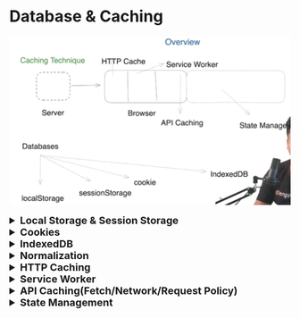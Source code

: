 # Database & Caching

![img.png](images/img.png)

<details >
 <summary style="font-size: large; font-weight: bold">Local Storage & Session Storage</summary>
<details >
 <summary style="font-size: medium; font-weight: bold">GreatFrontend Notes</summary>

https://www.greatfrontend.com/questions/quiz/describe-the-difference-between-a-cookie-sessionstorage-and-localstorage?practice=practice&tab=quiz

## TL;DR

All of the following are mechanisms of storing data on the client, the user's browser in this case. `localStorage` and `sessionStorage` both implement the [Web Storage API interface](https://developer.mozilla.org/en-US/docs/Web/API/Web_Storage_API).

- **Cookies**: Suitable for server-client communication, small storage capacity, can be persistent or session-based, domain-specific. Sent to the server on every request.
- **`localStorage`**: Suitable for long-term storage, data persists even after the browser is closed, accessible across all tabs and windows of the same origin, highest storage capacity among the three.
- **`sessionStorage`**: Suitable for temporary data within a single page session, data is cleared when the tab or window is closed, has a higher storage capacity compared to cookies.

Here's a table summarizing the 3 client storage mechanisms.

| Property | Cookie | `localStorage` | `sessionStorage` |
| --- | --- | --- | --- |
| Initiator | Client or server. Server can use `Set-Cookie` header | Client | Client |
| Lifespan | As specified | Until deleted | Until tab is closed |
| Persistent across browser sessions | If a future expiry date is set | Yes | No |
| Sent to server with every HTTP request | Yes, sent via `Cookie` header | No | No |
| Total capacity (per domain) | 4kb | 5MB | 5MB |
| Access | Across windows/tabs | Across windows/tabs | Same tab |
| Security | JavaScript cannot access `HttpOnly` cookies | None | None |

---

## Storage on the web

Cookies, `localStorage`, and `sessionStorage`, are all storage mechanisms on the client (web browser). It is useful to store data on the client for client-only state like access tokens, themes, personalized layouts, so that users can have a consistent experience on a website across tabs and usage sessions.

These client-side storage mechanisms have the following common properties:

- This means the clients can read and modify the values (except for `HttpOnly` cookies).
- Key-value based storage.
- They are only able to store values as strings. Non-strings will have to be serialized into a string (e.g. `JSON.stringify()`) in order to be stored.

### Use cases for each storage mechanism

Since cookies have a relatively low maximum size, it is not advisable to store all your client-side data within cookies. The distinguishing properties about cookies are that cookies are sent to the server on every HTTP request so the low maximum size is a feature that prevents your HTTP requests from being too large due to cookies. Automatic expiry of cookies is a useful feature as well.

With that in mind, the best kind of data to store within cookies is small pieces of data that needs to be transmitted to the server, such as auth tokens, session IDs, analytics tracking IDs, GDPR cookie consent, language preferences that are important for authentication, authorization, and rendering on the server. These values are sometimes sensitive and can benefit from the `HttpOnly`, `Secure`, and `Expires`/`Max-Age` capabilities that cookies provide.

`localStorage` and `sessionStorage` both implement the [Web Storage API interface](https://developer.mozilla.org/en-US/docs/Web/API/Web_Storage_API). Web Storages have a generous total capacity of 5MB, so storage size is usually not a concern. The key difference is that values stored in Web Storage are not automatically sent along HTTP requests.

While you can manually include values from Web Storage when making AJAX/`fetch()` requests, the browser does not include them in the initial request / first load of the page. Hence Web Storage should not be used to store data that is relied on by the server for the initial rendering of the page if server-side rendering is being used (typically authentication/authorization-related information). `localStorage` is most suitable for user preferences data that do not expire, like themes and layouts (if it is not important for the server to render the final layout). `sessionStorage` is most suitable for temporary data that only needs to be accessible within the current browsing session, such as form data (useful to preserve data during accidental reloads).

The following sections dive deeper into each client storage mechanism.

### Cookies

Cookies are used to store small pieces of data on the client side that can be sent back to the server with every HTTP request.

- **Storage capacity**: Limited to around 4KB for all cookies.
- **Lifespan**: Cookies can have a specific expiration date set using the `Expires` or `Max-Age` attributes. If no expiration date is set, the cookie is deleted when the browser is closed (session cookie).
- **Access**: Cookies are domain-specific and can be shared across different pages and subdomains within the same domain.
- **Security**: Cookies can be marked as `HttpOnly` to prevent access from JavaScript, reducing the risk of XSS attacks. They can also be secured with the `Secure` flag to ensure they are sent only when HTTPS is used.

```js
// Set a cookie for the name/key `auth_token` with an expiry.
document.cookie =
  'auth_token=abc123def; expires=Fri, 31 Dec 2024 23:59:59 GMT; path=/';

// Read all cookies. There's no way to read specific cookies using `document.cookie`.
// You have to parse the string yourself.
console.log(document.cookie); // auth_token=abc123def

// Delete the cookie with the name/key `auth_token` by setting an
// expiry date in the past. The value doesn't matter.
document.cookie = 'auth_token=; expires=Thu, 01 Jan 1970 00:00:00 GMT; path=/';
```

It is a pain to read/write to cookies. `document.cookie` returns a single string containing all the key/value pairs delimited by `;` and you have to parse the string yourself. The [`js-cookie`](https://github.com/js-cookie/js-cookie) npm library provides a simple and lightweight API for reading/writing cookies in JavaScript.

A modern native way of accessing cookies is via the [Cookie Store API](https://developer.mozilla.org/en-US/docs/Web/API/Cookie_Store_API) which is only available on HTTPS pages.

```js
// Set a cookie. More options are available too.
cookieStore.set('auth_token', 'abc123def');

// Async method to access a single cookie and do something with it.
cookieStore.get('auth_token').then(...);

// Async method to get all cookies.
cookieStore.getAll().then(...);

// Async method to delete a single cookie.
cookieStore.delete('auth_token').then(() =>
  console.log('Cookie deleted')
);
```

The CookieStore API is relatively new and may not be supported in all browsers (supported in latest Chrome and Edge as of June 2024). Refer to [caniuse.com](https://caniuse.com/mdn-api_cookiestore) for the latest compatibility.

### `localStorage`

`localStorage` is used for storing data that persists even after the browser is closed and reopened. It is designed for long-term storage of data.

- **Storage capacity**: Typically around 5MB per origin (varies by browser).
- **Lifespan**: Data in `localStorage` persists until explicitly deleted by the user or the application.
- **Access**: Data is accessible within all tabs and windows of the same origin.
- **Security**: All JavaScript on the page have access to values within `localStorage`.

```js
// Set a value in localStorage.
localStorage.setItem('key', 'value');

// Get a value from localStorage.
console.log(localStorage.getItem('key'));

// Remove a value from localStorage.
localStorage.removeItem('key');

// Clear all data in localStorage.
localStorage.clear();
```

### `sessionStorage`

`sessionStorage` is used to store data for the duration of the page session. It is designed for temporary storage of data.

- **Storage Capacity**: Typically around 5MB per origin (varies by browser).
- **Lifespan**: Data in `sessionStorage` is cleared when the page session ends (i.e., when the browser or tab is closed). Reloading the page does not destroy data within `sessionStorage`.
- **Access**: Data is only accessible within the current tab or window. Different tabs or windows with the same page will have different `sessionStorage` objects.
- **Security**: All JavaScript on the same page have access to values within `sessionStorage` for that page.

```js
// Set a value in sessionStorage.
sessionStorage.setItem('key', 'value');

// Get a value from sessionStorage.
console.log(sessionStorage.getItem('key'));

// Remove a value from sessionStorage.
sessionStorage.removeItem('key');

// Clear all data in sessionStorage.
sessionStorage.clear();
```

## Notes

There are also other client-side storage mechanisms like [IndexedDB](https://developer.mozilla.org/en-US/docs/Web/API/IndexedDB_API) which is more powerful than the above-mentioned technologies but more complicated to use.

## References

- [What is the difference between localStorage, sessionStorage, session and cookies?](https://stackoverflow.com/questions/19867599/what-is-the-difference-between-localstorage-sessionstorage-session-and-cookies)
</details>

### Local Storage
![img_5.png](images/img_5.png)
MUST Read if time permits: https://javascript.info/localstorage
![img_1.png](images/img_1.png)
![img_2.png](images/img_2.png)

Disadvantages

1. **Security Concerns:** One of the primary drawbacks of localStorage is that it is not inherently secure. Data stored in localStorage is easily accessible through browser developer tools, making it vulnerable to cross-site scripting (XSS) attacks. Malicious scripts injected into a website can easily access and manipulate data stored in localStorage, compromising sensitive user information.
2. **Limited Storage Capacity:** localStorage has a relatively small storage capacity (usually around 5 MB per domain). This limitation can be a bottleneck for applications with large data requirements, leading to suboptimal performance and user experience.
3. **Blocking the Main Thread:** When data is read or written to localStorage, it operates synchronously and can potentially block the main thread, affecting the responsiveness of the web application. This is particularly problematic for applications that require quick and seamless user interactions.


#### Local Storage Security

- If your application is vulnerable to XSS attacks, malicious scripts injected into your web pages can access and manipulate data in local storage, since JavaScript running on a page has access to it. This can lead to data theft or tampering.
- Storing sensitive data such as user authentication tokens and personal data in local storage without proper encryption can expose the data to potential attacks.
- Unless removed explicitly, data in local storage persist indefinitely thereby increasing the risk of data exposure.
- Although local storage follows the same-origin policy, there are techniques such as CSRF attacks that can be used to trick a user into performing actions that lead to data being stored in local storage.

Here are some ways to mitigate local storage security risks in your application:

- Encrypt sensitive data such as user authentication and personal settings/data before storing it to local storage.
- Validate user inputs to prevent XSS attacks.
- Frequently clear outdated or unnecessary data from local storage.
- Implement proper access controls and authorization checks.

Encryption Library
1. https://github.com/softvar/secure-ls
   1. Good Discussion: https://security.stackexchange.com/questions/223782/is-encrypting-localstorage-data-more-secure
   2. An attacker has full control over the client, and therefore has complete access to the encryption keys and methods. In short, this cannot actually protect anything from an attacker.
      Normally client-side encryption at least provides a small layer of protection to slow down attackers, but protections around client-side JavaScript tend to be the easier to circumvent than similar steps in apps or desktop applications.
2. https://github.com/digitalfortress-tech/localstorage-slim?tab=readme-ov-file
3. https://stackoverflow.com/questions/54039031/encrypting-and-decryption-local-storage-values
https://developer.mozilla.org/en-US/docs/Web/API/Window/localStorage

### Session Storage 

![img_3.png](images/img_3.png)

- Duplicating a tab copies the tab's sessionStorage into the new tab.

https://developer.mozilla.org/en-US/docs/Web/API/Window/sessionStorage

#### Session Storage Security

- Similar to other web storage mechanisms, session storage can be vulnerable to XSS attacks
- Potential attackers can hijack user's session and gain access to the data stored. This makes it crucial to implement robust session management and authentication mechanisms
- Sensitive data stored in session storage such as user authentication tokens can be exposed, if an attacker gains access to the user's device or compromises the browser session

To mitigate these security risks when using session storage, consider the following best practices:

- Encrypt sensitive data before storing it to add an additional layer of security
- Always validate user inputs to prevent XSS attacks
- Clear data from session storage as soon as it's no longer needed to reduce or prevent the risk of data exposure
- Implement strong session management to ensure your application is secure and includes mechanisms to prevent session hijacking
<br>

**Always do serialize the data using `JSON.stringify` while storing and deserialize using `JSON.parse` while fetching data**
</details>







<details >
 <summary style="font-size: large; font-weight: bold">Cookies</summary>

![img_4.png](images/img_4.png)

Extremely well written notes(MUST READ IF TIME PERMIT): https://javascript.info/cookie

- Transferred on every HTTP request

### Use Cases

- **Session management:** Cookies are usually used to manage user sessions. They store temporary information, therefore, helping users stay logged in as they navigate through different pages of the website. Some other examples are shopping carts, game scores, or anything else the server should remember.
- **Personalization:** Cookies are also used to store user preferences and settings, enabling websites to tailor the experience to individual users. This could include things like theme settings, language preference and other settings.
- **Tracking:** Cookies are often used by websites and advertisers to record and analyze user behavior.


### `document.cookie`
- `document.cookie` provides access to cookies.
- ```js
   document.cookie = "user=John"; // update only cookie named 'user'
   alert(document.cookie); // show all cookies
   ```
- ```js
   // special characters (spaces) need encoding
   let name = "my name";
   let value = "John Smith"
   
   // encodes the cookie as my%20name=John%20Smith
   document.cookie = encodeURIComponent(name) + '=' + encodeURIComponent(value);
   
   alert(document.cookie); // ...; my%20name=John%20Smith
   ```
- You can only set/update a single cookie at a time using `document.cookie`.
- Name/value must be encoded.
- One cookie may not exceed 4KB in size. The number of cookies allowed on a domain is around 20+ (varies by browser).


### Cookie attributes:

- `path=/`, by default current path, makes the cookie visible only under that path.
- `domain=site.com`, by default a cookie is visible on the current domain only. If the domain is set explicitly, the cookie becomes visible on subdomains.
- `expires` or `max-age` sets the cookie expiration time. Without them, the cookie dies when the browser is closed.
  - ```js
    document.cookie = "user=John; path=/; expires=Tue, 19 Jan 2038 03:14:07 GMT"
    ```
- `secure` makes the cookie HTTPS-only.
  - This attribute forbids any JavaScript access to the cookie. 
  - We can’t see such a cookie or manipulate it using document.cookie.
  - The web server uses the Set-Cookie header to set a cookie.
- `samesite` forbids the browser to send the cookie with requests coming from outside the site. This helps to prevent XSRF attacks.

### Cookie Security

- Cookie security is the act of protecting the information stored in cookies, which websites use as small text files to retain user preferences and sessions.
- While cookies enhance user experiences, they can also expose security risks such as session hijacking, cross-site scripting(XSS), and cross-site request forgery(CSRF).

Here are some ways to mitigate the security risks associated with cookies:

- Validate and sanitize user inputs to prevent XSS attacks that might target cookies
- Make sure to implement proper authentication and authorization mechanisms to prevent session hijacking
- Use secure HTTPS connections to transmit cookies
- Regularly audit and validate cookies to prevent unauthorized usage
- Implement secure cookie attributes like HttpOnly and Secure to limit cookie exposure

### Additionally:

- The browser may forbid third-party cookies, e.g. Safari does that by default. There is also work in progress to implement this in Chrome.
- When setting a tracking cookie for EU citizens, GDPR requires to ask for permission.


### Clear-Site-Data
- The Clear-Site-Data header clears browsing data (cookies, storage, cache) associated with the requesting website. It allows web developers to have more control over the data stored by a client browser for their origins.
- It always good practice to clear user data on log out, this header help us achieve this in very efficient way.

```js
app.get('/logout', (req, res) => {
    res.setHeader('Clear-Site-Data', '"cache", "cookies", "storage"')
    res.redirect('/');
})
```

The Clear-Site-Data header accepts one or more directives. If all types of data should be cleared, the wildcard directive ("*") can be used.
```html
// Wild card
Clear-Site-Data: "*"
```

https://developer.mozilla.org/en-US/docs/Web/HTTP/Headers/Clear-Site-Data
</details>







<details >
 <summary style="font-size: large; font-weight: bold">IndexedDB</summary>

IndexedDB can be thought of as a **“localStorage on steroids”**. It’s a simple key-value database, powerful enough for offline apps, yet simple to use.

![img_6.png](images/img_6.png)

A Minimalistic Wrapper for IndexedDB: https://dexie.org/

Example: https://github.com/namastedev/namaste-frontend-system-design/tree/master/Databases%26Caching/indexedDb

For more detail refer: https://javascript.info/indexeddb
</details>






<details >
 <summary style="font-size: large; font-weight: bold">Normalization</summary>

![img_7.png](images/img_7.png)

During defining complex state, we should normalized data to make light weight and fast.

```js
const state = {
    users: [
      { id: 1, name: 'Alice', posts: [ { id: 101, title: 'Post 1', comments: [{ id: 201, text: 'Comment 1' }] }] },
      { id: 2, name: 'Bob', posts: [ { id: 102, title: 'Post 2', comments: [{ id: 202, text: 'Comment 2' }] }] },
    ],
    tags: [
      { id: 301, name: 'Tech', posts: [ { id: 101 }, { id: 102 } ] },
      { id: 302, name: 'Travel', posts: [ { id: 102 } ] },
    ],
  };

  // Normalized Data

  const state1 = {
    users: {
        byIds: {
            1: { id: 1, name: 'Alice', posts: [ 101 ] },
            2: { id: 2, name: 'Bob', posts: [ 102] },
        },
        allIds: [1, 2]
    },
    posts: {
        byIds: {
            101: { id: 101, title: 'Post 1', comments: [201] },
            102: { id: 102, title: 'Post 2', comments: [202] }
        },
        allIds: [101, 102]
    },
    comments: {
        byIds: {
            201: { id: 201, text: 'Comment 1' },
            202: { id: 202, text: 'Comment 2' }
        },
        allIds: [201, 202]
    },
    tags: {
        byIds: {
            301: { id: 301, name: 'Tech', posts: [ 101, 102 ] },
            302: { id: 302, name: 'Travel', posts: [ 102 ] }
        },
        allIds: [301, 302]
    }
  }
```
</details>








<details >
 <summary style="font-size: large; font-weight: bold">HTTP Caching</summary>

![img_8.png](images/img_8.png)

Let say we are requesting for a image from server then if caching is enabled,
then we first check browser cache then if not found then we fetch from server and store it in browser cache.

**In above image look for priority of different caching headers**

Without Caching
![img_9.png](images/img_9.png)

With Caching
![img_10.png](images/img_10.png)


Few caching headers are by default enabled in express. We can disabled them by using below code
```js
app.use(express.static(path.join(__dirname, 'public'), {
  etag: false,
  cacheControl: false,
  lastModified: false
}));
```

### Cache-Control

```js
const express = require('express');
const path = require('path');
const app = express();

app.use((req, res, next) => {
    res.setHeader('Cache-Control', 'public, max-age=86400');// 24 hour
    next();
})

const PORT = 3000;
app.listen(PORT, () => {
    console.log(`Server is running on http://localhost:${PORT}`);
});
```
With above cache-control configuration we will use browser cache for next 24 hours to get the images

https://developer.mozilla.org/en-US/docs/Web/HTTP/Headers/Cache-Control
![img_11.png](images/img_11.png)

### Expires

```js
const express = require('express');
const path = require('path');
const app = express();

app.use((req, res, next) => {
    res.setHeader('Expires', 'Sat, 23 Dec 2023 11:20:39 GMT')
    next();
})

const PORT = 3000;
app.listen(PORT, () => {
    console.log(`Server is running on http://localhost:${PORT}`);
});
```
With above expire configuration we will use browser cache for specified date to get the images



### last-modified

```js
const express = require('express');
const path = require('path');
const app = express();

app.use(express.static(path.join(__dirname, 'public'), {
  etag: false,
  cacheControl: false,
  lastModified: true
}));

const PORT = 3000;
app.listen(PORT, () => {
  console.log(`Server is running on http://localhost:${PORT}`);
});
```

https://developer.mozilla.org/en-US/docs/Web/HTTP/Headers/Last-Modified

![img_12.png](images/img_12.png)

When last-modified is enabled we make server call and status code is `304`.

The Last-Modified response HTTP header contains a date and time when the origin server believes the resource was last modified. It is used as a validator to determine if the resource is the same as the previously stored one. Less accurate than an `ETag` header, it is a fallback mechanism

### ETag

```js
app.use(express.static(path.join(__dirname, 'public'), {
  etag: true,
  cacheControl: false,
  lastModified: true
}));

```

Here a unique hash is generated for the image and until that hash doesn't match on server till that
time we will use browser cache.

The ETag (or entity tag) HTTP response header is an identifier for a specific version of a resource. It lets caches be more efficient and save bandwidth, as a web server does not need to resend a full response if the content was not changed. Additionally, etags help to prevent simultaneous updates of a resource from overwriting each other ("mid-air collisions").

If the resource at a given URL changes, a new Etag value must be generated. A comparison of them can determine whether two representations of a resource are the same.

https://developer.mozilla.org/en-US/docs/Web/HTTP/Headers/ETag


Complete Code: https://github.com/namastedev/namaste-frontend-system-design/tree/master/Databases%26Caching/httpCaching

### Challenges

How can we invalidate our cache? How can we fetch data from server and not from cache if Http caching is enabled?

```html
<body>
    <div id="content">
        <h1>HTTP Caching Demo</h1>
        <p>This demo showcases HTTP caching using the Cache-Control header.</p>

        <h2>Image with Cache-Control</h2>
        <p>This image will be cached based on the Cache-Control header.</p>
        <img src="image.gif" alt="Cached Image" id="cachedImage">

        <h2>Fetch New Image</h2>
        <p>Click the button to fetch a new image without using the cache.</p>
        <button onclick="fetchNewImage()">Fetch New Image</button>
    </div>

    <script>
        function fetchNewImage() {
            // Generate a random query parameter to bypass caching
            const randomQuery = Math.random().toString(36).substring(7);
            
            // Update the image source with the new query parameter
            const imgElement = document.getElementById('cachedImage');
            imgElement.src = `image.gif?${randomQuery}`;
        }
    </script>
</body>
```
We can update the URL with some random query parameter to bypass caching. Browser will treat this as a new URL, hence force us to get it from server

![img_13.png](images/img_13.png)
</details>







<details >
 <summary style="font-size: large; font-weight: bold">Service Worker</summary>

![img_14.png](images/img_14.png)


Service worker code
```js
//sw.js
const CACHE_NAME = 'my-cache-v1';

//Below are URLs which we will be caching
const urlsToCache = [
    '/',
    '/index.html',
    '/styles.css',
    '/app.js',
    '/image.gif'
];

// STEP-2: Installation of all URLs we want to cache
self.addEventListener('install', event => {
    event.waitUntil(
        caches.open(CACHE_NAME)
            .then(cache => cache.addAll(urlsToCache))
    );
});


//STEP-3: Below code will check if requested URL is present in cache or fetch request from server
self.addEventListener('fetch', event => {
    event.respondWith(
        caches.match(event.request)
            .then(response => {
                return response || fetch(event.request);
            })
    );
});
```

Registering Service Worker
```html
//index.html

<!DOCTYPE html>
<html lang="en">
  <head>
    <meta charset="UTF-8" />
    <meta name="viewport" content="width=device-width, initial-scale=1.0" />
    <title>Service Worker Example</title>
    <link rel="stylesheet" href="/styles.css" />
  </head>
  <body>
    <h1>Hello, Service Worker!</h1>
    <img src="/image.gif" alt="Cached Image" />
    <script src="/app.js"></script>

    <script>
        // STEP-1: Service Worker Registration
        if ("serviceWorker" in navigator) {
          navigator.serviceWorker
            .register("/sw.js")
            .then((registration) => {
              console.log(
                "Service Worker registered with scope:",
                registration.scope
              );
            })
            .catch((error) => {
              console.error("Service Worker registration failed:", error);
            });
        }
      </script>
  </body>
</html>
```

Full Code: https://github.com/namastedev/namaste-frontend-system-design/tree/master/Databases%26Caching/serviceWorker


![img_15.png](images/img_15.png)
![img_16.png](images/img_16.png)
![img_17.png](images/img_17.png)
</details>





<details >
 <summary style="font-size: large; font-weight: bold">API Caching(Fetch/Network/Request Policy)</summary>

![img_18.png](images/img_18.png)


For Graphql, we can use 
- Apollo Client.
- React Query
- URQL
- SWR

For REST, we can use
- Axios


### Fetch/Network/Request Policy

- `cache-first` (the default in URQL) prefers cached results and falls back to sending an API request when no prior result is cached.
- `cache-and-network` returns cached results but also always sends an API request, which is perfect for displaying data quickly while keeping it up-to-date.
- `network-only` will always send an API request and will ignore cached results.
- `cache-only` will always return cached results or null.

The `cache-and-network` policy is particularly useful, since it allows us to display data instantly if it has been cached, but also refreshes data in our cache in the background. This means though that fetching will be false for cached results although an API request may still be ongoing in the background.

LensView Code
```js
  const authenticatedClient: Client = createClient({
    url: VITE_LENS_API_URL,
    requestPolicy: "cache-and-network",
    fetchOptions: {
      headers: {
        "x-access-token": `Bearer ${accessToken}`
      }
    }
  });
```

https://commerce.nearform.com/open-source/urql/docs/basics/document-caching/#:~:text=cache%2Dand%2Dnetwork%20returns%20cached,return%20cached%20results%20or%20null%20.
</details>






<details >
 <summary style="font-size: large; font-weight: bold">State Management</summary>

- In-memory

Redux
![img_19.png](images/img_19.png)

MobX
![img_20.png](images/img_20.png)

Context API
![img_21.png](images/img_21.png)

VueX
![img_22.png](images/img_22.png)

NgRX
![img_23.png](images/img_23.png)
</details>
